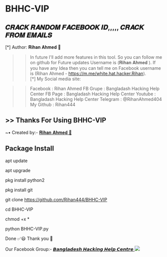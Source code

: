 # BHHC-VIP
## 𝑪𝑹𝑨𝑪𝑲 𝑹𝑨𝑵𝑫𝑶𝑴 𝑭𝑨𝑪𝑬𝑩𝑶𝑶𝑲 𝑰𝑫,,,,, 𝑪𝑹𝑨𝑪𝑲 𝑭𝑹𝑶𝑴 𝑬𝑴𝑨𝑰𝑳𝑺

[*] Author:  𝐑𝐢𝐡𝐚𝐧 𝐀𝐡𝐦𝐞𝐝 🔰

>> In future I'll add more features in this tool. So you can follow me on github for Future updates Username is (𝐑𝐢𝐡𝐚𝐧 𝐀𝐡𝐦𝐞𝐝 ).
>> If you have any Idea then you can tell me on Facebook username is (Rihan Ahmed - https://m.me/white.hat.hacker.Rihan).                                                       
[*] My Social media site:

>> Facebook   : Rihan Ahmed
>> FB Grupe    : Bangladash Hacking Help Center
>> FB Page      : Bangladash Hacking Help Center
>> Youtube      : Bangladash Hacking Help Center
>>  Telegram    : @RihanAhmed404
>> My Github   : Rihan444

## >> Thanks For Using BHHC-VIP

<!DOCTYPE html>
<html>
</head>
<body>
<P>      ~• Created by:- <a href="https://m.me/white.hat.hacker.Rihan" target="_blank"> 𝐑𝐢𝐡𝐚𝐧 𝐀𝐡𝐦𝐞𝐝 🔰 </a>
</body>
</html>

## Package Install 

apt update

apt upgrade

pkg install python2

pkg install git

git clone https://github.com/Rihan444/BHHC-VIP

cd BHHC-VIP

chmod +x *

python BHHC-VIP.py

Done ✅😃 Thank you 💓

<!DOCTYPE html>
<html>
</head>
<body>
<P> Our Facebook Group:- <a href="https://facebook.com/groups/3749151271810746/" target="_blank"> 𝘽𝙖𝙣𝙜𝙡𝙖𝙙𝙚𝙨𝙝 𝙃𝙖𝙘𝙠𝙞𝙣𝙜 𝙃𝙚𝙡𝙥 𝘾𝙚𝙣𝙩𝙧𝙚 </a>
</body>
</html>



<!DOCTYPE html>
<html>
<head>
<body>
   <img src="https://64.media.tumblr.com/1daa352e0623c60402c5b20cd2b7d67b/7653f28cae22ed4d-4b/s540x810/9c288f303cfd474b6bcdac69b5ce08a900417a2f.png" />
</body>
</html>
